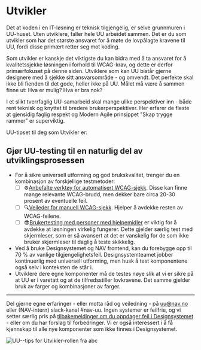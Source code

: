 # Utvikler

<p class="typo-ingress">Det at koden i en IT-løsning er teknisk tilgjengelig, er selve grunnmuren i UU-huset. Uten utviklere, faller hele UU arbeidet sammen. 
Det er du som utvikler som har det største ansvaret for å møte de lovpålagte kravene til UU, fordi disse primært retter seg mot koding.</p>

Som utvikler er kanskje det viktigste du kan bidra med å ta ansvaret for å kvalitetssjekke løsningen i forhold til WCAG-krav, og dette er derfor primærfokuset på denne siden.
Utviklere som kan UU bistår gjerne designere med å sjekke sitt ansvarsområde - og omvendt. Det perfekte skal ikke bli fienden til det gode, heller ikke på UU. Målet må være å sammen finne ut: Hva er mulig? Hva er bra nok?  

I et slikt tverrfaglig UU-samarbeid skal mange ulike perspektiver inn - både rent teknisk og knyttet til bredere brukerperspektiver. 
Her erfarer de fleste at gjensidig faglig respekt og Modern Agile prinsippet "Skap trygge rammer" er superviktig. 

UU-tipset til deg som Utvikler er:
## Gjør UU-testing til en naturlig del av utviklingsprosessen
* For å sikre universell utforming og god brukskvalitet, trenger du en kombinasjon av forskjellige testmetoder:
  - [ ] ⚙️[Anbefalte verktøy for automatisert WCAG-sjekk](/hvordan-faa-det-til/UU-testing/automatisert-testing/). Disse kan finne mange relevante WCAG-brudd, men dekker bare circa 20-30 prosent av eventuelle feil.
  - [ ] 🔍[Veileder for manuell WCAG-sjekk](hvordan-faa-det-til/UU-testing/manuell-testing/README.md). Hjelper å avdekke resten av WCAG-feilene.
  - [ ] 😎[Brukertesting med personer med hjelpemidler](/hvordan-faa-det-til/UU-testing/brukertesting/) er viktig for å avdekke at løsningen virkelig fungerer. Dette gjelder særlig test med skjermleser, som er så avansert at det er vanskelig for de som ikke bruker skjermleser til daglig å teste skikkelig.
* Ved å bruke Designsystemet og NAV frontend, kan du forebygge opp til 70 % av vanlige tilgjengelighetsfeil. Designsystemteamet jobber kontinuerlig med universell utforming, men husk å test komponentene også selv i konteksten de står i. 
* Utviklere dere egne komponenter må de testes nøye slik at vi er sikre på at UU er i varetatt og at de tilfredsstiller lovkravene. Det samme gjelder bruk av farger og kombinasjoner av farger.  

-------------

Del gjerne egne erfaringer - eller motta råd og veiledning - på uu@nav.no eller (NAV-intern) slack-kanal #nav-uu. Ingen systemer er feilfrie, og vi setter særlig pris på [tilbakemeldinger om du oppdager feil i Designsystemet](https://github.com/navikt/designsystemet/issues) - eller om du har forslag til forbedringer. 
Vi er også interessert i å få kjennskap til alle nye komponenter som ikke finnes i Designsystemet.

<!-- Tror bildet må lastet opp til Github'en vår & renames Utvikler.pdf, sånn at vi kan lenke til: https://navikt.github.io/images/Utvikler.pdf -->
![UU--tips for Utvikler-rollen fra abc](https://navno.sharepoint.com/sites/universellutformingavikt/Shared%20Documents/Forms/AllItems.aspx?id=%2Fsites%2Funiversellutformingavikt%2FShared%20Documents%2FGeneral%2F16%20a11y%2Fa11y%5FTips4Teams%2Ddevelopers%5F24882%2Epdf&parent=%2Fsites%2Funiversellutformingavikt%2FShared%20Documents%2FGeneral%2F16%20a11y)
